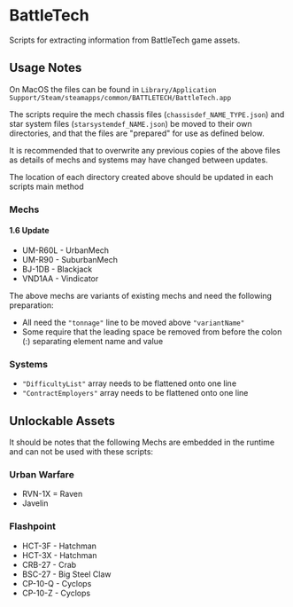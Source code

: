 # BattleTech
Scripts for extracting information from BattleTech game assets.

## Usage Notes
On MacOS the files can be found in `Library/Application Support/Steam/steamapps/common/BATTLETECH/BattleTech.app`

The scripts require the mech chassis files (`chassisdef_NAME_TYPE.json`) and star system files 
(`starsystemdef_NAME.json`) be moved to their own directories, and that the files are "prepared" for use as defined below.

It is recommended that to overwrite any previous copies of the above files as details of mechs and systems may have 
changed between updates.

The location of each directory created above should be updated in each scripts main method

### Mechs
#### 1.6 Update
* UM-R60L - UrbanMech
* UM-R90 - SuburbanMech
* BJ-1DB - Blackjack
* VND1AA - Vindicator

The above mechs are variants of existing mechs and need the following preparation: 
+ All need the `"tonnage"` line to be moved above `"variantName"`
+ Some require that the leading space be removed from before the colon (:) separating element name and value

### Systems
+ `"DifficultyList"` array needs to be flattened onto one line
+ `"ContractEmployers"` array needs to be flattened onto one line

## Unlockable Assets
It should be notes that the following Mechs are embedded in the runtime and can not be used with these scripts:
### Urban Warfare
* RVN-1X = Raven
* Javelin
### Flashpoint
* HCT-3F - Hatchman
* HCT-3X - Hatchman
* CRB-27 - Crab
* BSC-27 - Big Steel Claw
* CP-10-Q - Cyclops
* CP-10-Z - Cyclops
